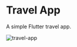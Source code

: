 # Travel App

A simple Flutter travel app.

![travel-app](https://media.giphy.com/media/KEksq9tBESxehovQp4/giphy.gif)
